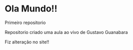 # Ola Mundo!!
 Primeiro repositorio

 Repositorio criado uma aula ao vivo de Gustavo Guanabara

Fiz alteração no site!!
